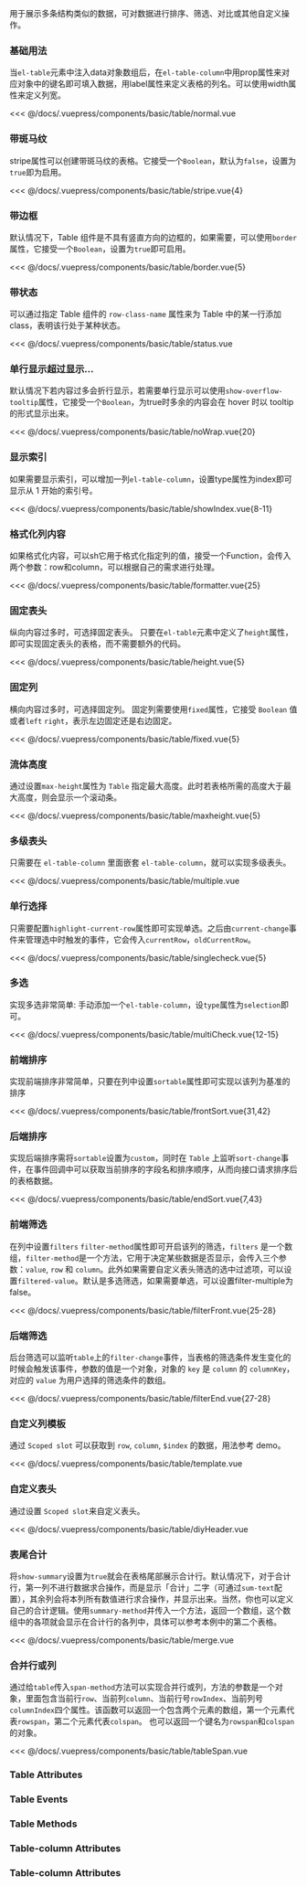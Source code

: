 用于展示多条结构类似的数据，可对数据进行排序、筛选、对比或其他自定义操作。

### 基础用法

当`el-table`元素中注入data对象数组后，在`el-table-column`中用prop属性来对应对象中的键名即可填入数据，用label属性来定义表格的列名。可以使用width属性来定义列宽。

<div class="comp-wrapper mg-16 with-code">
    <div class="comp-disply-wrapper">
        <basic-table-normal />
    </div>
</div>

<<< @/docs/.vuepress/components/basic/table/normal.vue

### 带斑马纹

stripe属性可以创建带斑马纹的表格。它接受一个`Boolean`，默认为`false`，设置为`true`即为启用。

<div class="comp-wrapper mg-16 with-code">
    <div class="comp-disply-wrapper">
        <basic-table-stripe />
    </div>
</div>

<<< @/docs/.vuepress/components/basic/table/stripe.vue{4}

### 带边框

默认情况下，Table 组件是不具有竖直方向的边框的，如果需要，可以使用`border`属性，它接受一个`Boolean`，设置为`true`即可启用。

<div class="comp-wrapper mg-16 with-code">
    <div class="comp-disply-wrapper">
        <basic-table-border />
    </div>
</div>

<<< @/docs/.vuepress/components/basic/table/border.vue{5}

### 带状态

可以通过指定 Table 组件的 `row-class-name` 属性来为 Table 中的某一行添加 class，表明该行处于某种状态。

<div class="comp-wrapper mg-16 with-code">
    <div class="comp-disply-wrapper">
        <basic-table-status />
    </div>
</div>

<<< @/docs/.vuepress/components/basic/table/status.vue

### 单行显示超过显示...

默认情况下若内容过多会折行显示，若需要单行显示可以使用`show-overflow-tooltip`属性，它接受一个`Boolean`，为true时多余的内容会在 hover 时以 tooltip 的形式显示出来。

<div class="comp-wrapper mg-16 with-code">
    <div class="comp-disply-wrapper">
        <basic-table-noWrap />
    </div>
</div>

<<< @/docs/.vuepress/components/basic/table/noWrap.vue{20}

### 显示索引

如果需要显示索引，可以增加一列`el-table-column`，设置type属性为index即可显示从 1 开始的索引号。

<div class="comp-wrapper mg-16 with-code">
    <div class="comp-disply-wrapper">
        <basic-table-showIndex />
    </div>
</div>

<<< @/docs/.vuepress/components/basic/table/showIndex.vue{8-11}

### 格式化列内容

如果格式化内容，可以sh它用于格式化指定列的值，接受一个Function，会传入两个参数：row和column，可以根据自己的需求进行处理。

<div class="comp-wrapper mg-16 with-code">
    <div class="comp-disply-wrapper">
        <basic-table-formatter />
    </div>
</div>

<<< @/docs/.vuepress/components/basic/table/formatter.vue{25}

### 固定表头

纵向内容过多时，可选择固定表头。 只要在`el-table`元素中定义了`height`属性，即可实现固定表头的表格，而不需要额外的代码。

<div class="comp-wrapper mg-16 with-code">
    <div class="comp-disply-wrapper">
        <basic-table-height />
    </div>
</div>

<<< @/docs/.vuepress/components/basic/table/height.vue{5}

### 固定列

横向内容过多时，可选择固定列。 固定列需要使用`fixed`属性，它接受 `Boolean` 值或者`left` `right`，表示左边固定还是右边固定。

<div class="comp-wrapper mg-16 with-code">
    <div class="comp-disply-wrapper">
        <basic-table-fixed />
    </div>
</div>

<<< @/docs/.vuepress/components/basic/table/fixed.vue{5}

### 流体高度

通过设置`max-height`属性为 `Table` 指定最大高度。此时若表格所需的高度大于最大高度，则会显示一个滚动条。

<div class="comp-wrapper mg-16 with-code">
    <div class="comp-disply-wrapper">
        <basic-table-maxheight />
    </div>
</div>

<<< @/docs/.vuepress/components/basic/table/maxheight.vue{5}

### 多级表头

只需要在 `el-table-column` 里面嵌套 `el-table-column`，就可以实现多级表头。

<div class="comp-wrapper mg-16 with-code">
    <div class="comp-disply-wrapper">
        <basic-table-multiple />
    </div>
</div>

<<< @/docs/.vuepress/components/basic/table/multiple.vue

### 单行选择

只需要配置`highlight-current-row`属性即可实现单选。之后由`current-change`事件来管理选中时触发的事件，它会传入`currentRow`，`oldCurrentRow`。

<div class="comp-wrapper mg-16 with-code">
    <div class="comp-disply-wrapper">
        <basic-table-singlecheck />
    </div>
</div>

<<< @/docs/.vuepress/components/basic/table/singlecheck.vue{5}

### 多选

实现多选非常简单: 手动添加一个`el-table-column`，设`type`属性为`selection`即可。

<div class="comp-wrapper mg-16 with-code">
    <div class="comp-disply-wrapper">
        <basic-table-multiCheck />
    </div>
</div>

<<< @/docs/.vuepress/components/basic/table/multiCheck.vue{12-15}

### 前端排序

实现前端排序非常简单，只要在列中设置`sortable`属性即可实现以该列为基准的排序

<div class="comp-wrapper mg-16 with-code">
    <div class="comp-disply-wrapper">
        <basic-table-frontSort />
    </div>
</div>

<<< @/docs/.vuepress/components/basic/table/frontSort.vue{31,42}

### 后端排序

实现后端排序需将`sortable`设置为`custom`，同时在 `Table` 上监听`sort-change`事件，在事件回调中可以获取当前排序的字段名和排序顺序，从而向接口请求排序后的表格数据。

<div class="comp-wrapper mg-16 with-code">
    <div class="comp-disply-wrapper">
        <basic-table-endSort />
    </div>
</div>

<<< @/docs/.vuepress/components/basic/table/endSort.vue{7,43}

### 前端筛选

在列中设置`filters`  `filter-method`属性即可开启该列的筛选，`filters` 是一个数组，`filter-method`是一个方法，它用于决定某些数据是否显示，会传入三个参数：`value`, `row` 和 `column`。此外如果需要自定义表头筛选的选中过滤项，可以设置`filtered-value`。默认是多选筛选，如果需要单选，可以设置filter-multiple为false。

<div class="comp-wrapper mg-16 with-code">
    <div class="comp-disply-wrapper">
        <basic-table-filterFront />
    </div>
</div>

<<< @/docs/.vuepress/components/basic/table/filterFront.vue{25-28}


### 后端筛选

后台筛选可以监听`table`上的`filter-change`事件，当表格的筛选条件发生变化的时候会触发该事件，参数的值是一个对象，对象的 `key` 是 `column` 的 `columnKey`，对应的 `value` 为用户选择的筛选条件的数组。

<div class="comp-wrapper mg-16 with-code">
    <div class="comp-disply-wrapper">
        <basic-table-filterEnd />
    </div>
</div>

<<< @/docs/.vuepress/components/basic/table/filterEnd.vue{27-28}

### 自定义列模板

通过 `Scoped slot` 可以获取到 `row`, `column`, `$index` 的数据，用法参考 demo。

<div class="comp-wrapper mg-16 with-code">
    <div class="comp-disply-wrapper">
        <basic-table-template />
    </div>
</div>

<<< @/docs/.vuepress/components/basic/table/template.vue

### 自定义表头

通过设置 `Scoped slot`来自定义表头。

<div class="comp-wrapper mg-16 with-code">
    <div class="comp-disply-wrapper">
        <basic-table-diyHeader />
    </div>
</div>

<<< @/docs/.vuepress/components/basic/table/diyHeader.vue

### 表尾合计

将`show-summary`设置为`true`就会在表格尾部展示合计行。默认情况下，对于合计行，第一列不进行数据求合操作，而是显示「合计」二字（可通过`sum-text`配置），其余列会将本列所有数值进行求合操作，并显示出来。当然，你也可以定义自己的合计逻辑。使用`summary-method`并传入一个方法，返回一个数组，这个数组中的各项就会显示在合计行的各列中，具体可以参考本例中的第二个表格。

<div class="comp-wrapper mg-16 with-code">
    <div class="comp-disply-wrapper">
        <basic-table-merge />
    </div>
</div>

<<< @/docs/.vuepress/components/basic/table/merge.vue

### 合并行或列

通过给`table`传入`span-method`方法可以实现合并行或列，方法的参数是一个对象，里面包含当前行`row`、当前列`column`、当前行号`rowIndex`、当前列号`columnIndex`四个属性。该函数可以返回一个包含两个元素的数组，第一个元素代表`rowspan`，第二个元素代表`colspan`。 也可以返回一个键名为`rowspan`和`colspan`的对象。

<div class="comp-wrapper mg-16 with-code">
    <div class="comp-disply-wrapper">
        <basic-table-tableSpan />
    </div>
</div>

<<< @/docs/.vuepress/components/basic/table/tableSpan.vue


### Table Attributes

<div class="attribute-wrapper mg-16">
  <basic-table-attributes />
</div>


### Table Events

<div class="attribute-wrapper mg-16">
  <basic-table-events />
</div>

### Table Methods

<div class="attribute-wrapper mg-16">
  <basic-table-methods />
</div>

### Table-column Attributes

<div class="attribute-wrapper mg-16">
  <basic-table-column-attributes />
</div>

### Table-column Attributes

<div class="attribute-wrapper mg-16">
  <basic-table-column-slots />
</div>
